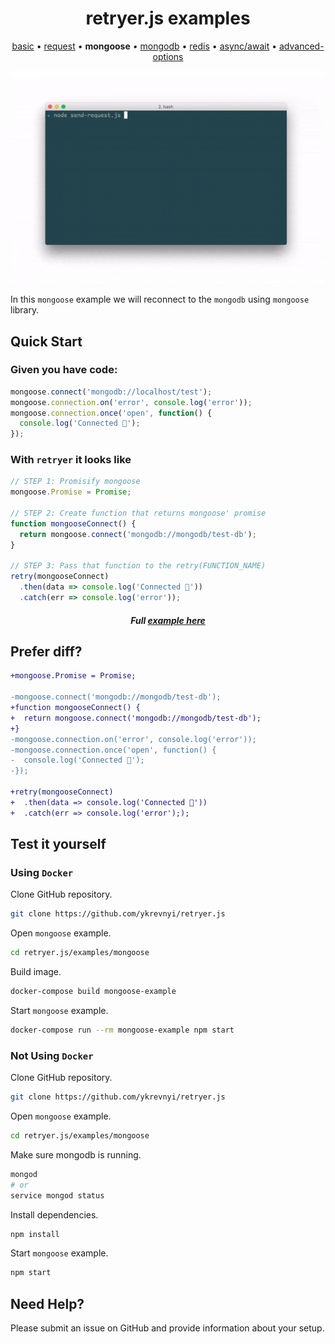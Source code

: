 
<h1 align="center">retryer.js examples</h1>

<p align="center">
  <a href="https://github.com/ykrevnyi/reconnect/blob/docs/examples/basic/">basic</a> &bull;
  <a href="https://github.com/ykrevnyi/reconnect/blob/docs/examples/request/">request</a> &bull;
  <b>mongoose</b> &bull;
  <a href="https://github.com/ykrevnyi/reconnect/blob/docs/examples/mongodb/">mongodb</a> &bull;
  <a href="https://github.com/ykrevnyi/reconnect/blob/docs/examples/redis/">redis</a> &bull;
  <a href="https://github.com/ykrevnyi/reconnect/blob/docs/examples/async-await/">async/await</a> &bull;
  <a href="https://github.com/ykrevnyi/reconnect/blob/docs/examples/advanced-options/">advanced-options</a>
</p>

<p align="center">
  <img src="https://github.com/ykrevnyi/reconnect/blob/docs/docs/retryer-v1.5.1.gif" alt="retryer.js intro"/>
</p>

In this `mongoose` example we will reconnect to the `mongodb` using `mongoose` library.

## Quick Start

### Given you have code:

```javascript
mongoose.connect('mongodb://localhost/test');
mongoose.connection.on('error', console.log('error'));
mongoose.connection.once('open', function() {
  console.log('Connected 🎉');
});

```

### With `retryer` it looks like
```javascript
// STEP 1: Promisify mongoose
mongoose.Promise = Promise;

// STEP 2: Create function that returns mongoose' promise
function mongooseConnect() {
  return mongoose.connect('mongodb://mongodb/test-db');
}

// STEP 3: Pass that function to the retry(FUNCTION_NAME)
retry(mongooseConnect)
  .then(data => console.log('Connected 🎉'))
  .catch(err => console.log('error'));
```
<h5 align="center">Full <a href="https://github.com/ykrevnyi/reconnect/blob/docs/examples/mongoose/index.js">example here</a></h5>

## Prefer diff?
```diff
+mongoose.Promise = Promise;

-mongoose.connect('mongodb://mongodb/test-db');
+function mongooseConnect() {
+  return mongoose.connect('mongodb://mongodb/test-db');
+}
-mongoose.connection.on('error', console.log('error'));
-mongoose.connection.once('open', function() {
-  console.log('Connected 🎉');
-});

+retry(mongooseConnect)
+  .then(data => console.log('Connected 🎉'))
+  .catch(err => console.log('error'););
```

## Test it yourself
### Using `Docker`
Clone GitHub repository.
```bash
git clone https://github.com/ykrevnyi/retryer.js
```

Open `mongoose` example.
```bash
cd retryer.js/examples/mongoose
```

Build image.
```bash
docker-compose build mongoose-example
```

Start `mongoose` example.
```bash
docker-compose run --rm mongoose-example npm start
```

### Not Using `Docker`
Clone GitHub repository.
```bash
git clone https://github.com/ykrevnyi/retryer.js
```

Open `mongoose` example.
```bash
cd retryer.js/examples/mongoose
```

Make sure mongodb is running.
```bash
mongod
# or
service mongod status
```

Install dependencies.
```bash
npm install
```

Start `mongoose` example.
```bash
npm start
```

## Need Help?
Please submit an issue on GitHub and provide information about your setup.
